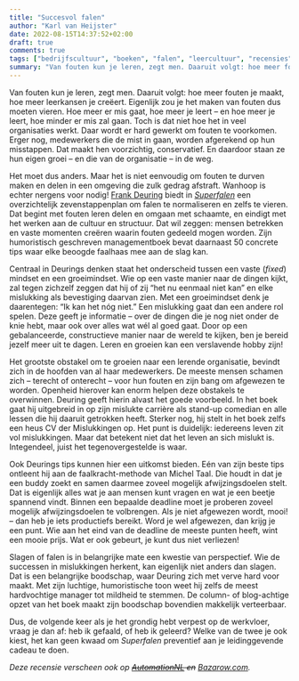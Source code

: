 ```yaml
---
title: "Succesvol falen"
author: "Karl van Heijster"
date: 2022-08-15T14:37:52+02:00
draft: true
comments: true
tags: ["bedrijfscultuur", "boeken", "falen", "leercultuur", "recensies", "succes"]
summary: "Van fouten kun je leren, zegt men. Daaruit volgt: hoe meer fouten je maakt, hoe meer leerkansen je creëert. Eigenlijk zou je het maken van fouten dus moeten vieren. Hoe meer er mis gaat, hoe meer je leert – en hoe meer je leert, hoe minder er mis zal gaan. Toch is dat niet hoe het in veel organisaties werkt. Daar wordt er hard gewerkt om fouten te voorkomen. Erger nog, medewerkers die de mist in gaan, worden afgerekend op hun misstappen. Dat maakt hen voorzichtig, conservatief. En daardoor staan ze hun eigen groei – en die van de organisatie – in de weg."
---
```


Van fouten kun je leren, zegt men. Daaruit volgt: hoe meer fouten je maakt, hoe meer leerkansen je creëert. Eigenlijk zou je het maken van fouten dus moeten vieren. Hoe meer er mis gaat, hoe meer je leert – en hoe meer je leert, hoe minder er mis zal gaan. Toch is dat niet hoe het in veel organisaties werkt. Daar wordt er hard gewerkt om fouten te voorkomen. Erger nog, medewerkers die de mist in gaan, worden afgerekend op hun misstappen. Dat maakt hen voorzichtig, conservatief. En daardoor staan ze hun eigen groei – en die van de organisatie – in de weg.


Het moet dus anders. Maar het is niet eenvoudig om fouten te durven maken en delen in een omgeving die zulk gedrag afstraft. Wanhoop is echter nergens voor nodig! [Frank Deuring](https://foutenfabriek.org/) biedt in [*Superfalen*](https://www.businezz.nl/product/100-10508_SuperFalen) een overzichtelijk zevenstappenplan om falen te normaliseren en zelfs te vieren. Dat begint met fouten leren delen en omgaan met schaamte, en eindigt met het werken aan de cultuur en structuur. Dat wil zeggen: mensen betrekken en vaste momenten creëren waarin fouten gedeeld mogen worden. Zijn humoristisch geschreven managementboek bevat daarnaast 50 concrete tips waar elke beoogde faalhaas mee aan de slag kan.


Centraal in Deurings denken staat het onderscheid tussen een vaste (*fixed*) mindset en een groeimindset. Wie op een vaste manier naar de dingen kijkt, zal tegen zichzelf zeggen dat hij of zij “het nu eenmaal niet kan” en elke mislukking als bevestiging daarvan zien. Met een groeimindset denk je daarentegen: “Ik kan het nóg niet.” Een mislukking gaat dan een andere rol spelen. Deze geeft je informatie – over de dingen die je nog niet onder de knie hebt, maar ook over alles wat wél al goed gaat. Door op een gebalanceerde, constructieve manier naar de wereld te kijken, ben je bereid jezelf meer uit te dagen. Leren en groeien kan een verslavende hobby zijn!


Het grootste obstakel om te groeien naar een lerende organisatie, bevindt zich in de hoofden van al haar medewerkers. De meeste mensen schamen zich – terecht of onterecht – voor hun fouten en zijn bang om afgewezen te worden. Openheid hierover kan enorm helpen deze obstakels te overwinnen. Deuring geeft hierin alvast het goede voorbeeld. In het boek gaat hij uitgebreid in op zijn mislukte carrière als stand-up comedian en alle lessen die hij daaruit getrokken heeft. Sterker nog, hij stelt in het boek zelfs een heus CV der Mislukkingen op. Het punt is duidelijk: iedereens leven zit vol mislukkingen. Maar dat betekent niet dat het leven an sich mislukt is. Integendeel, juist het tegenovergestelde is waar.


Ook Deurings tips kunnen hier een uitkomst bieden. Eén van zijn beste tips ontleent hij aan de faalkracht-methode van Michel Taal. Die houdt in dat je een buddy zoekt en samen daarmee zoveel mogelijk afwijzingsdoelen stelt. Dat is eigenlijk alles wat je aan mensen kunt vragen en wat je een beetje spannend vindt. Binnen een bepaalde deadline moet je proberen zoveel mogelijk afwijzingsdoelen te volbrengen. Als je niet afgewezen wordt, mooi! – dan heb je iets productiefs bereikt. Word je wel afgewezen, dan krijg je een punt. Wie aan het eind van de deadline de meeste punten heeft, wint een mooie prijs. Wat er ook gebeurt, je kunt dus niet verliezen!


Slagen of falen is in belangrijke mate een kwestie van perspectief. Wie de successen in mislukkingen herkent, kan eigenlijk niet anders dan slagen. Dat is een belangrijke boodschap, waar Deuring zich met verve hard voor maakt. Met zijn luchtige, humoristische toon weet hij zelfs de meest hardvochtige manager tot mildheid te stemmen. De column- of blog-achtige opzet van het boek maakt zijn boodschap bovendien makkelijk verteerbaar.


Dus, de volgende keer als je het grondig hebt verpest op de werkvloer, vraag je dan af: heb ik gefaald, of heb ik geleerd? Welke van de twee je ook kiest, het kan geen kwaad om *Superfalen* preventief aan je leidinggevende cadeau te doen.


*Deze recensie verscheen ook op ~~[AutomationNL](https://www.automationnl.nl/) en~~ [Bazarow.com](https://bazarow.com/).*
